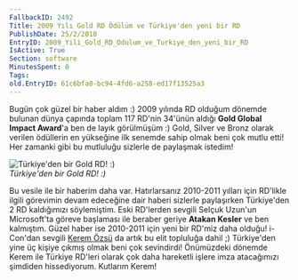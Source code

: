 ```yaml
---
FallbackID: 2492
Title: 2009 Yılı Gold RD Ödülüm ve Türkiye'den yeni bir RD
PublishDate: 25/2/2010
EntryID: 2009_Yili_Gold_RD_Odulum_ve_Turkiye_den_yeni_bir_RD
IsActive: True
Section: software
MinutesSpent: 0
Tags: 
old.EntryID: 61c6bfa0-bc94-4fd6-a258-ed17f13525a3
---
```

Bugün çok güzel bir haber aldım :) 2009 yılında RD olduğum dönemde
bulunan dünya çapında toplam 117 RD'nin 34'ünün aldığı **Gold Global
Impact Award**'a ben de layık görülmüşüm :) Gold, Silver ve Bronz olarak
verilen ödüllerin en yükseğine ilk senemde sahip olmak beni çok mutlu
etti! Her zamanki gibi bu mutluluğu sizlerle de paylaşmak istedim!

![Türkiye'den bir Gold RD!
:)](http://cdn.daron.yondem.com/assets/2492/24022010_1.jpg)\
*Türkiye'den bir Gold RD! :)*

Bu vesile ile bir haberim daha var. Hatırlarsanız 2010-2011 yılları için
RD'likle ilgili görevimin devam edeceğine dair haberi sizlerle
paylaşırken Türkiye'den 2 RD kaldığımızı söylemiştim. Eski RD'lerden
sevgili Selçuk Uzun'un Microsoft'ta göreve başlaması ile beraber geriye
**Atakan Kesler** ve ben kalmıştım. Güzel haber ise 2010-2011 için yeni
bir RD'miz daha olduğu! i-Con'dan sevgili [Kerem
Özsü](http://www.kozsu.com/) da artık bu elit topluluğa dahil ;)
Türkiye'den yine üç kişiye çıkmış olmak beni çok sevindirdi! Önümüzdeki
dönemde Kerem ile Türkiye RD'leri olarak çok daha hareketli işlere imza
atacağımızı şimdiden hissediyorum. Kutlarım Kerem!


